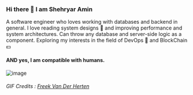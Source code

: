### Hi there 👋 I am Shehryar Amin

A software engineer who loves working with databases and backend in general. I love reading system designs 📖 and improving performance and system architectures. Can throw any database and server-side logic as a component. Exploring my interests in the field of DevOps 🐳 and BlockChain 💵

#### **AND** yes, I am compatible with humans.

<!--
**sharryy/sharryy** is a ✨ _special_ ✨ repository because its `README.md` (this file) appears on your GitHub profile.

Here are some ideas to get you started:

- 🔭 I’m currently working on ...
- 🌱 I’m currently learning ...
- 👯 I’m looking to collaborate on ...
- 🤔 I’m looking for help with ...
- 💬 Ask me about ...
- 📫 How to reach me: ...
- 😄 Pronouns: ...
- ⚡ Fun fact: ...
-->

![image](https://github.com/freekmurze/freekmurze/blob/master/dino.gif) 
###### GIF Credits : [Freek Van Der Herten](https://github.com/freekmurze)
